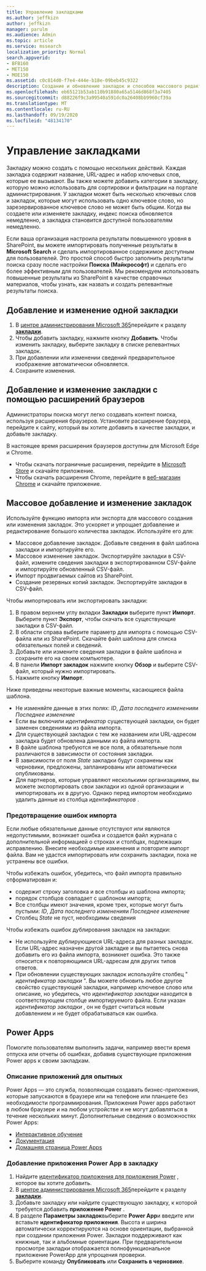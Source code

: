 ```yaml
---
title: Управление закладками
ms.author: jeffkizn
author: jeffkizn
manager: parulm
ms.audience: Admin
ms.topic: article
ms.service: mssearch
localization_priority: Normal
search.appverid:
- BFB160
- MET150
- MOE150
ms.assetid: c0c814d0-f7e4-444e-b18e-09beb45c9322
description: Создание и обновление закладок и способов массового редактирования закладок для поиска Microsoft
ms.openlocfilehash: eb65121b53ab110b91880a65a5146d868f3a7405
ms.sourcegitcommit: d88226f9c3a99540a591dc0a26408bb9960cf39a
ms.translationtype: MT
ms.contentlocale: ru-RU
ms.lasthandoff: 09/19/2020
ms.locfileid: "48134170"
---
```

# <a name="manage-bookmarks"></a>Управление закладками

Закладку можно создать с помощью нескольких действий. Каждая закладка содержит название, URL-адрес и набор ключевых слов, которые ее вызывают. Вы также можете добавить категории в закладку, которую можно использовать для сортировки и фильтрации на портале администрирования. У закладки может быть несколько ключевых слов и закладок, которые могут использовать одно ключевое слово, но зарезервированное ключевое слово не может быть общим. Когда вы создаете или изменяете закладку, индекс поиска обновляется немедленно, а закладка становится доступной пользователям немедленно.

Если ваша организация настроила результаты повышенного уровня в SharePoint, вы можете импортировать полученные результаты в **Microsoft Search** и сделать импортированное содержимое доступным для пользователей. Это простой способ быстро заполнить результаты поиска сразу после настройки **Поиска (Майкрософт)** и сделать его более эффективным для пользователей. Мы рекомендуем использовать повышенные результаты из SharePoint в качестве справочных материалов, чтобы узнать, как назвать и создать релевантные результаты поиска.

## <a name="add-or-edit-a-single-bookmark"></a>Добавление и изменение одной закладки

1. В [центре администрирования Microsoft 365](https://admin.microsoft.com)перейдите к разделу [**закладки**](https://admin.microsoft.com/Adminportal/Home#/MicrosoftSearch/bookmarks).
1. Чтобы добавить закладку, нажмите кнопку **Добавить**.
Чтобы изменить закладку, выберите закладку в списке релевантных закладок.
1. При добавлении или изменении сведений предварительное изображение автоматически обновляется.
1. Сохраните изменения.

## <a name="add-or-edit-bookmark-using-browser-extensions"></a>Добавление и изменение закладки с помощью расширений браузеров

Администраторы поиска могут легко создавать контент поиска, используя расширения браузеров. Установите расширение браузера, перейдите к сайту, который вы хотите добавить в качестве закладки, и добавьте закладку.

В настоящее время расширения браузеров доступны для Microsoft Edge и Chrome.

- Чтобы скачать пограничные расширения, перейдите в [Microsoft Store](https://www.microsoft.com/p/microsoft-search-content-creator/9nrqdbcbwq55?activetab=pivot:overviewtab) и скачайте приложение.
- Чтобы скачать расширения Chrome, перейдите в [веб-магазин Chrome](https://chrome.google.com/webstore/detail/microsoft-search-content/nocnablpaoeecfmfnjoheefkogmleipm) и скачайте приложение.

## <a name="bulk-add-or-edit-bookmarks"></a>Массовое добавление и изменение закладок

Используйте функцию импорта или экспорта для массового создания или изменения закладок. Это ускоряет и упрощает добавление и редактирование большого количества закладок. Используйте его для:

- Массовое добавление закладок. Добавьте сведения в файл шаблона закладки и импортируйте его.
- Массовое изменение закладок. Экспортируйте закладки в CSV-файл, измените сведения закладки в экспортированном CSV-файле и импортируйте обновленный CSV-файл.
- Импорт продвигаемых сайтов из SharePoint.
- Создание резервных копий закладок. Экспортируйте закладки в CSV-файл.

Чтобы импортировать или экспортировать закладки:

1. В правом верхнем углу вкладки **Закладки** выберите пункт **Импорт**.
Выберите пункт **Экспорт**, чтобы скачать все существующие закладки в CSV-файл.
1. В области справа выберите параметр для импорта с помощью CSV-файла или из SharePoint.
Скачайте файл шаблона для списка обязательных полей и сведений.
1. Добавьте или измените сведения закладки в файле шаблона и сохраните его на своем компьютере.
1. В панели **Импорт закладок** нажмите кнопку **Обзор** и выберите CSV-файл, который нужно импортировать.
1. Нажмите кнопку **Импорт**.

Ниже приведены некоторые важные моменты, касающиеся файла шаблона.

- Не изменяйте данные в этих полях: *ID*, *Дата последнего изменения*и *Последнее изменение*
- Если вы включили *идентификатор* существующей закладки, он будет заменен сведениями из файла импорта.
- Для существующей закладки с тем же названием или URL-адресом закладка будет обновлена данными из файла импорта.
- В файле шаблона требуются не все поля, а обязательные поля различаются в зависимости от состояния закладки.
- В зависимости от поля *State* закладки будут сохранены как черновики, предложены, запланированы или автоматически опубликованы.
- Для партнеров, которые управляют несколькими организациями, вы можете экспортировать свои закладки из одной организации и импортировать их в другую. Однако перед импортом необходимо удалить данные из столбца *идентификаторов* .

### <a name="prevent-import-errors"></a>Предотвращение ошибок импорта

Если любые обязательные данные отсутствуют или являются недопустимыми, возникает ошибка и создается файл журнала с дополнительной информацией о строках и столбцах, подлежащих исправлению. Внесите необходимые изменения и повторите импорт файла. Вам не удастся импортировать или сохранить закладки, пока не устранены все ошибки.

Чтобы избежать ошибок, убедитесь, что файл импорта правильно отформатирован и:

- содержит строку заголовка и все столбцы из шаблона импорта;
- порядок столбцов совпадает с шаблоном импорта;
- Все столбцы имеют значения, кроме трех, которые могут быть пустыми: *ID*, *Дата последнего изменения*и *Последнее изменение*
- Столбец *State* не пуст, необходимы сведения

Чтобы избежать ошибок дублирования закладок на закладки:

- Не используйте дублирующиеся URL-адреса для разных закладок. Если URL-адрес назначен другой закладке и вы пытаетесь снова добавить его из файла импорта, возникнет ошибка. Это также относится к повторяющимся URL-адресам для других типов ответов.
- При обновлении существующих закладок используйте столбец " *идентификатор закладки* ". Вы можете обновить любое другое свойство существующей закладки, например ключевое слово или описание, но убедитесь, что *идентификатор закладки* находится в соответствующем столбце импортируемого файла. Если указан *идентификатор закладки* , он не будет считаться новым добавлением и не будет обрабатываться как ошибка.

## <a name="power-apps"></a>Power Apps

Помогите пользователям выполнить задачи, например ввести время отпуска или отчеты об ошибках, добавив существующие приложения Power apps к своим закладкам.

### <a name="power-apps-explained"></a>Описание приложений для опытных

Power Apps — это служба, позволяющая создавать бизнес-приложения, которые запускаются в браузере или на телефоне или планшете без необходимости программирования. Приложения Power apps работают в любом браузере и на любом устройстве и не могут добавляться в течение нескольких минут. Дополнительные сведения о возможностях Power Apps:

- [Интерактивное обучение](https://docs.microsoft.com/learn/browse/?terms=power%20apps)
- [Документация](https://docs.microsoft.com/powerapps/maker/canvas-apps/get-sessionid)
- [Домашняя страница Power Apps](https://make.preview.powerapps.com/environments/839eace6-59ab-4243-97ec-a5b8fcc104e4/home)

### <a name="add-a-power-app-to-a-bookmark"></a>Добавление приложения Power App в закладку

1. Найдите [идентификатор приложения для приложения Power](https://docs.microsoft.com/powerapps/maker/canvas-apps/get-sessionid#get-an-app-id) , которое вы хотите добавить.
1. В [центре администрирования Microsoft 365](https://admin.microsoft.com)перейдите к разделу [**закладки**](https://admin.microsoft.com/Adminportal/Home#/MicrosoftSearch/bookmarks).
1. Добавьте закладку или найдите существующую закладку, к которой требуется добавить **приложение Power** .
1. В разделе **Параметры закладок**выберите **Power App**и введите или вставьте **идентификатор приложения**.
    Высота и ширина автоматически корректируются на основе ориентации, выбранной при создании приложения Power. Закладки поддерживают как книжные, так и альбомные ориентации. При предварительном просмотре закладки отображается полнофункциональное приложение PowerApp для упрощения проверки.
1. Выберите команду **Опубликовать** или **Сохранить в черновике**.
